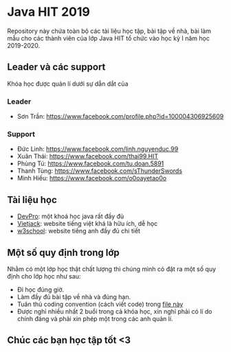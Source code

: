 # Java HIT 2019
Repository này chứa toàn bộ các tài liệu học tập, bài tập về nhà, bài làm mẫu cho các thành viên của lớp Java HIT tổ chức vào học kỳ I năm học 2019-2020.

## Leader và các support
Khóa học được quản lí dưới sự dẫn dắt của
### Leader
- Sơn Trần: https://www.facebook.com/profile.php?id=100004306925609
### Support
- Đức Linh: https://www.facebook.com/linh.nguyenduc.99
- Xuân Thái: https://www.facebook.com/thai99.HIT
- Phùng Tú: https://www.facebook.com/tu.doan.5891
- Thanh Tùng: https://www.facebook.com/sThunderSwords
- Minh Hiếu: https://www.facebook.com/o0oayetao0o

## Tài liệu học
- [DevPro](https://drive.google.com/drive/folders/1A2za3c04z7CCIqY3BJ0J8KbMnbwnWEOi?usp=sharing): một khoá học java rất đầy đủ
- [Vietjack](https://vietjack.com/java/?fbclid=IwAR1b7XlNQ9u5Bs24L368-JDe9jVDPMTxisXhXlVPnMNBI-PC5nI-f3BjfGU): website tiếng việt khá là hữu ích, dễ học
- [w3school](https://www.w3schools.com/java/default.asp): website tiếng anh đầy đủ chi tiết

## Một số quy định trong lớp
Nhằm có một lớp học thật chất lượng thì chúng mình có đặt ra một số quy định cho lớp học như sau:
  - Đi học đúng giờ.
  - Làm đầy đủ bài tập về nhà và đúng hạn.
  - Tuân thủ coding convention (cách viết code) trong [file này](coding-standards.md)
  - Được nghỉ nhiều nhất 2 buổi trong cả khóa học, xin nghỉ phải có lí do chính đáng và phải xin phép một trong các anh quản lí.

## Chúc các bạn học tập tốt <3